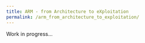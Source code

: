 ```yaml
---
title: ARM - from Architecture to eXploitation
permalink: /arm_from_architecture_to_exploitation/
---
```


Work in progress...
